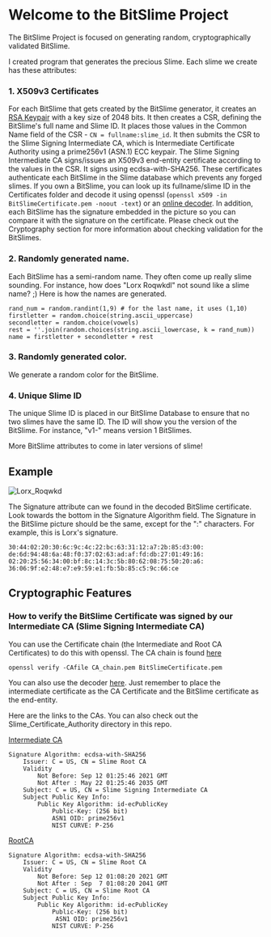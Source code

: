 # Welcome to the BitSlime Project

The BitSlime Project is focused on generating random, cryptographically validated BitSlime.

I created program that generates the precious Slime. Each slime we create has these attributes:

### 1. X509v3 Certificates

For each BitSlime that gets created by the BitSlime generator, it creates an [RSA Keypair](http://people.csail.mit.edu/rivest/Rsapaper.pdf) with a key size of 2048 bits. It then creates a CSR, defining the BitSlime's full name and Slime ID. It places those values in the Common Name field of the CSR - `CN = fullname:slime_id`.
It then submits the CSR to the Slime Signing Intermediate CA, which is Intermediate Certificate Authority using a prime256v1 (ASN.1) ECC keypair. The Slime Signing Intermediate CA signs/issues an X509v3 end-entity certificate according to the values in the CSR. It signs using ecdsa-with-SHA256. These certificates authenticate each BitSlime in the Slime database which prevents any forged slimes. If you own a BitSlime, you can look up its fullname/slime ID in the Certificates folder and decode it using openssl (`openssl x509 -in BitSlimeCertificate.pem -noout -text`) or an [online decoder](https://decoder.link/result). In addition, each BitSlime has the signature embedded in the picture so you can compare it with the signature on the certificate. Please check out the Cryptography section for more information about checking validation for the BitSlimes.

### 2. Randomly generated name. 

Each BitSlime has a semi-random name. They often come up really slime sounding. For instance, how does "Lorx Roqwkdl" not sound like a slime name? ;) Here is how the names are generated.

	rand_num = random.randint(1,9) # for the last name, it uses (1,10)
	firstletter = random.choice(string.ascii_uppercase)
	secondletter = random.choice(vowels)
	rest = ''.join(random.choices(string.ascii_lowercase, k = rand_num))    
	name = firstletter + secondletter + rest
	

### 3. Randomly generated color. 
We generate a random color for the BitSlime.  

### 4. Unique Slime ID
The unique Slime ID is placed in our BitSlime Database to ensure that no two slimes have the same ID. The ID will show you the version of the BitSlime. For instance, "v1-" means version 1 BitSlimes.

More BitSlime attributes to come in later versions of slime!

## Example

![Lorx_Roqwkd](https://raw.githubusercontent.com/BitSlimes/BitSlime_Project/main/etc/Lorx_Roqwkd_definitions.png)


The Signature attribute can we found in the decoded BitSlime certificate. Look towards the bottom in the Signature Algorithm field. The Signature in the BitSlime picture should be the same, except for the ":" characters. For example, this is Lorx's signature.

	30:44:02:20:30:6c:9c:4c:22:bc:63:31:12:a7:2b:85:d3:00:
	de:6d:94:48:6a:48:f0:37:02:63:ad:af:fd:db:27:01:49:16:
	02:20:25:56:34:00:bf:8c:14:3c:5b:80:62:08:75:50:20:a6:
	36:06:9f:e2:48:e7:e9:59:e1:fb:5b:85:c5:9c:66:ce


## Cryptographic Features

### How to verify the BitSlime Certificate was signed by our Intermediate CA (Slime Signing Intermediate CA)

You can use the Certificate chain (the Intermediate and Root CA Certificates) to do this with openssl. The CA chain is found [here](https://raw.githubusercontent.com/BitSlimes/BitSlimes/main/Slime_Certificate_Authority/CA_Chain.pem)

`openssl verify -CAfile CA_chain.pem BitSlimeCertificate.pem`

You can also use the decoder [here](https://decoder.link/ca_matcher).  Just remember to place the intermediate certificate as the CA Certificate and the BitSlime certificate as the end-entity.

Here are the links to the CAs. You can also check out the Slime_Certificate_Authority directory in this repo.

[Intermediate CA](https://raw.githubusercontent.com/BitSlimes/BitSlime_Project/main/Slime_Certificate_Authority/IntermediateCA.pem)

    Signature Algorithm: ecdsa-with-SHA256
        Issuer: C = US, CN = Slime Root CA
        Validity
            Not Before: Sep 12 01:25:46 2021 GMT
            Not After : May 22 01:25:46 2035 GMT
        Subject: C = US, CN = Slime Signing Intermediate CA
        Subject Public Key Info:
            Public Key Algorithm: id-ecPublicKey
                Public-Key: (256 bit)
                ASN1 OID: prime256v1
                NIST CURVE: P-256


[RootCA](https://raw.githubusercontent.com/BitSlimes/BitSlime_Project/main/Slime_Certificate_Authority/RootCA.pem)

 
    Signature Algorithm: ecdsa-with-SHA256
        Issuer: C = US, CN = Slime Root CA
        Validity
            Not Before: Sep 12 01:08:20 2021 GMT
            Not After : Sep  7 01:08:20 2041 GMT
        Subject: C = US, CN = Slime Root CA
        Subject Public Key Info:
            Public Key Algorithm: id-ecPublicKey
                Public-Key: (256 bit)
                 ASN1 OID: prime256v1
                NIST CURVE: P-256
